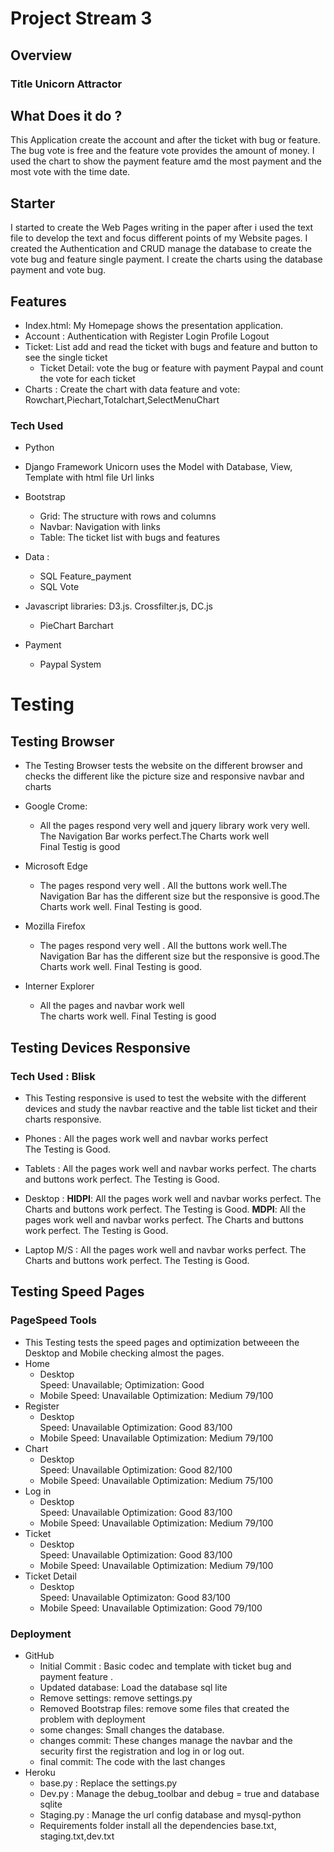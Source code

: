 

# Project Stream 3
## Overview
### Title Unicorn Attractor
## What Does it do ?
This Application create the account and after the ticket with bug or feature.
The bug vote is free and the feature vote provides the amount of money.
I used the chart to show the payment feature amd the most payment and the  most vote with the time date.
## Starter
 I started to create the Web Pages writing in the paper after i used the text file 
 to develop the text and focus different points of my Website pages. I created the Authentication and CRUD 
 manage the database to create the vote bug and feature single payment. 
 I create the charts using the database payment and vote bug.

## Features
- Index.html: 
     My Homepage shows the presentation application.
- Account :
     Authentication with Register Login Profile Logout
- Ticket:
    List  add and read the ticket with bugs and feature and button to see the single ticket
  - Ticket Detail:  vote the bug or feature with payment Paypal and count the vote for each ticket 
- Charts :
     Create the chart with data feature and vote: Rowchart,Piechart,Totalchart,SelectMenuChart
     
### Tech Used
- Python
- Django Framework
Unicorn uses the Model with Database, View,  Template with html file  Url links

- Bootstrap
     - Grid: The structure with rows and columns
     - Navbar: Navigation with links
     - Table: The ticket list with bugs and features
 
- Data : 
     - SQL Feature_payment
     - SQL Vote
- Javascript libraries: D3.js. Crossfilter.js, DC.js
     - PieChart Barchart 

- Payment
     - Paypal System

# Testing
## Testing Browser
 - The Testing Browser tests  the website on the different browser and
    checks the different like the picture size  and responsive navbar and charts 
 - Google Crome:
     - All the pages respond very well and jquery library work very well. 
       The Navigation Bar works perfect.The Charts work well  
       Final Testig is good
       
 - Microsoft Edge  
     - The pages respond very well . All the buttons work well.The Navigation Bar
       has the different size but the responsive is good.The Charts work well.
       Final Testing is good.
       
 - Mozilla Firefox
     - The pages respond very well . All the buttons work well.The Navigation Bar
       has the different size but the responsive is good.The Charts work well.
       Final Testing is good.
       
 - Interner Explorer     
      - All  the pages and navbar work well  
        The charts work well. 
        Final Testing is good
 ## Testing Devices Responsive
 ### Tech Used : Blisk 
   - This Testing responsive is used to test the website with
      the different devices and study the navbar reactive and the 
      table list ticket and their charts responsive.
   - Phones : 
               All the pages work well and navbar works perfect                 
               The Testing is Good.
   - Tablets :
               All the pages work well and navbar works perfect.
               The charts and buttons work perfect.
               The Testing is Good.
               
   - Desktop :
               **HIDPI**: All the pages work well and navbar works perfect.
               The Charts and buttons work perfect.
               The Testing is Good.
               **MDPI**: All the pages work well and navbar works perfect.
               The Charts and buttons work perfect.
               The Testing is Good.
               
   - Laptop M/S  :  All the pages work well and navbar works perfect.
               The Charts and buttons work perfect.
               The Testing is Good.
                          
 ## Testing Speed Pages               
 ### PageSpeed Tools
   - This Testing tests the speed pages and optimization betweeen the Desktop
      and Mobile checking almost the pages.
   - Home 
       - Desktop   
           Speed: Unavailable;
           Optimization: Good
       - Mobile
           Speed: Unavailable
           Optimization: Medium 79/100
   - Register
        - Desktop   
           Speed: Unavailable
           Optimization: Good 83/100
        - Mobile
           Speed: Unavailable
           Optimization: Medium 79/100
   - Chart
        - Desktop   
           Speed: Unavailable
           Optimization: Good 82/100
        - Mobile
           Speed: Unavailable
           Optimization: Medium 75/100
   - Log in                             
       - Desktop   
           Speed: Unavailable
           Optimization: Good 83/100
       - Mobile
           Speed: Unavailable
           Optimization: Medium 79/100
   - Ticket 
        - Desktop   
           Speed: Unavailable
           Optimization: Good 83/100
        - Mobile
           Speed: Unavailable
           Optimization: Medium 79/100  
   - Ticket Detail
        - Desktop   
           Speed: Unavailable
           Optimizaton: Good 83/100
        - Mobile
           Speed: Unavailable
           Optimization: Good 79/100     
### Deployment
  - GitHub
      - Initial Commit : Basic codec and template with ticket bug and payment
          feature .
      - Updated database: Load the database sql lite
      - Remove settings: remove settings.py
      - Removed Bootstrap files: remove some files that created the problem
          with deployment
      - some changes: Small changes the database.
      - changes commit: These changes manage the navbar and the security first the 
          registration and log in or log out.
      - final commit: The code with the last changes     
  - Heroku
      - base.py : Replace the settings.py 
      - Dev.py : Manage the debug_toolbar and debug = true and database sqlite
      - Staging.py : Manage the url config database and mysql-python
      - Requirements folder install all the dependencies base.txt, staging.txt,dev.txt
